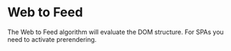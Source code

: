 # Web to Feed

The Web to Feed algorithm will evaluate the DOM structure. For SPAs you need to activate prerendering.
